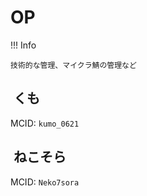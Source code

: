 # OP

!!! Info

    技術的な管理、マイクラ鯖の管理など

## <img alt="" src="https://minotar.net/helm/ac0aabfb0bc24992ab57e42c6479a626/38" style="vertical-align: top;"> くも

MCID: `kumo_0621`

## <img alt="" src="https://minotar.net/helm/e8071d1e878b4978b56fec717cf84bb8/38" style="vertical-align: top;"> ねこそら

MCID: `Neko7sora`
